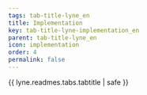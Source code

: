 ```yaml
---
tags: tab-title-lyne_en
title: Implementation
key: tab-title-lyne-implementation_en
parent: tab-title-lyne_en
icon: implementation
order: 4
permalink: false  
---
```

{{ lyne.readmes.tabs.tabtitle | safe }}



